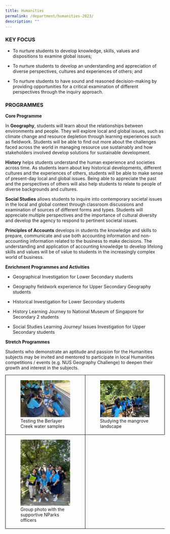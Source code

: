 ```yaml
---
title: Humanities
permalink: /department/humanities-2023/
description: ""
---
```

### KEY FOCUS

* To nurture students to develop knowledge, skills, values and dispositions to examine global issues;

* To nurture students to develop an understanding and appreciation of diverse perspectives, cultures and experiences of others; and

* To nurture students to have sound and reasoned decision-making by providing opportunities for a critical examination of different perspectives through the inquiry approach.

### PROGRAMMES

**Core Programme**

In&nbsp;**Geography**, students will learn about the relationships between environments and people. They will explore local and global issues, such as climate change and resource depletion through learning experiences such as fieldwork. Students will be able to find out more about the challenges faced across the world in managing resource use sustainably and how stakeholders involved develop solutions for sustainable development.

**History**&nbsp;helps students understand the human experience and societies across time. As students learn about key historical developments, different cultures and the experiences of others, students will be able to make sense of present-day local and global issues. Being able to appreciate the past and the perspectives of others will also help students to relate to people of diverse backgrounds and cultures.

**Social Studies**&nbsp;allows students to inquire into contemporary societal issues in the local and global context through classroom discussions and examination of sources of different forms and types. Students will appreciate multiple perspectives and the importance of cultural diversity and develop the agency to respond to pertinent societal issues.

**Principles of Accounts**&nbsp;develops in students the knowledge and skills to prepare, communicate and use both accounting information and non-accounting information related to the business to make decisions. The understanding and application of accounting knowledge to develop lifelong skills and values will be of value to students in the increasingly complex world of business.&nbsp;

**Enrichment Programmes and Activities**

* Geographical Investigation for Lower Secondary students

* Geography fieldwork experience for Upper Secondary Geography students

* Historical Investigation for Lower Secondary students

* History Learning Journey to National Museum of Singapore for Secondary 2 students

* Social Studies Learning Journey/ Issues Investigation for Upper Secondary students

**Stretch Programmes**

Students who demonstrate an aptitude and passion for the Humanities subjects may be invited and mentored to participate in local Humanities competitions / events (e.g. NUS Geography Challenge) to deepen their growth and interest in the subjects.

<style>  
.table td{  
border:1px solid black;  
}  
</style>
<div class="container">
	<table style="width:100%;height: 100%" class="table">
		<tbody>
			<tr>
				<td style="width: 50%">
					<figure>
						<img style="width:100%;height: 100%" src="/images/Humanitites/sec%201%20gi%20photograph%201.jpg">
						<figcaption>Testing the Berlayer Creek water samples
						</figcaption>
					</figure>
				</td>
				<td style="width: 50%">
					<figure>
						<img style="width:100%;height: 100%" src="/images/Humanitites/sec%201%20gi%20photograph%202.jpg">
						<figcaption>Studying the mangrove landscape
						</figcaption>
					</figure>
				</td>
			</tr>
			<tr>
				<td style="width: 50%">
					<figure>
						<img style="width:100%;height: 100%" src="/images/Humanitites/sec%201%20gi%20photograph%204.JPG">
						<figcaption>Group photo with the supportive NParks officers
						</figcaption>
					</figure>
				</td>
			</tr>
		</tbody>
	</table> 
</div>